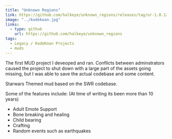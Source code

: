 ```yaml
---
title: "Unknown Regions"
link: https://github.com/halkeye/unknown_regions/releases/tag/ur-1.0.12
image: "../kodekoan.jpg"
links:
  - type: github
    url: https://github.com/halkeye/unknown_regions
tags:
  - Legacy / KodeKoan Projects
  - muds
---
```

The first MUD project I deveoped and ran. Conflicts between adminstrators caused the project to shut down with a large part of the assets going missing, but I was able to save the actual codebase and some content.

Starwars Themed mud based on the SWR codebase.

Some of the features include:  (At time of writing its been more than 10 years)

*   Adult Emote Support
*   Bone breaking and healing
*   Child bearing
*   Crafting
*   Random events such as earthquakes

